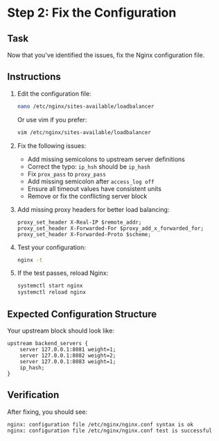 # Step 2: Fix the Configuration

## Task

Now that you've identified the issues, fix the Nginx configuration file.

## Instructions

1. Edit the configuration file:
   ```bash
   nano /etc/nginx/sites-available/loadbalancer
   ```
   Or use vim if you prefer:
   ```bash
   vim /etc/nginx/sites-available/loadbalancer
   ```

2. Fix the following issues:
   - Add missing semicolons to upstream server definitions
   - Correct the typo: `ip_hsh` should be `ip_hash`
   - Fix `prox_pass` to `proxy_pass`
   - Add missing semicolon after `access_log off`
   - Ensure all timeout values have consistent units
   - Remove or fix the conflicting server block

3. Add missing proxy headers for better load balancing:
   ```nginx
   proxy_set_header X-Real-IP $remote_addr;
   proxy_set_header X-Forwarded-For $proxy_add_x_forwarded_for;
   proxy_set_header X-Forwarded-Proto $scheme;
   ```

4. Test your configuration:
   ```bash
   nginx -t
   ```

5. If the test passes, reload Nginx:
   ```bash
   systemctl start nginx
   systemctl reload nginx
   ```

## Expected Configuration Structure

Your upstream block should look like:
```nginx
upstream backend_servers {
    server 127.0.0.1:8081 weight=1;
    server 127.0.0.1:8082 weight=2;
    server 127.0.0.1:8083 weight=1;
    ip_hash;
}
```

## Verification

After fixing, you should see:
```
nginx: configuration file /etc/nginx/nginx.conf syntax is ok
nginx: configuration file /etc/nginx/nginx.conf test is successful
```